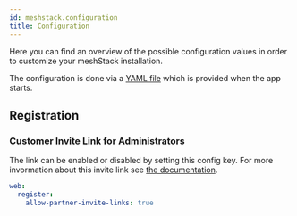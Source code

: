 ```yaml
---
id: meshstack.configuration
title: Configuration
---
```


Here you can find an overview of the possible configuration values in order to customize your meshStack installation.

The configuration is done via a [YAML file](https://en.wikipedia.org/wiki/YAML) which is provided when the app starts.

## Registration

### Customer Invite Link for Administrators

The link can be enabled or disabled by setting this config key. For more invormation about this invite link see [the documentation](administration.customers.md#invite-customer-via-link).

```yaml
web:
  register:
    allow-partner-invite-links: true
```


